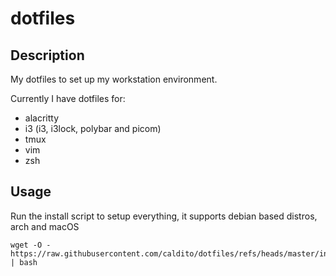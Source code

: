 # dotfiles

## Description

My dotfiles to set up my workstation environment.

Currently I have dotfiles for:
* alacritty
* i3 (i3, i3lock, polybar and picom)
* tmux
* vim
* zsh


## Usage
Run the install script to setup everything, it supports debian based distros, arch and macOS
```
wget -O - https://raw.githubusercontent.com/caldito/dotfiles/refs/heads/master/install.sh | bash
```
